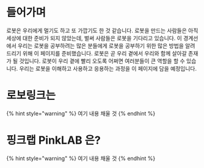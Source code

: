 # 들어가며

로봇은 우리에게 멀기도 하고 또 가깝기도 한 것 같습니다. 로봇을 만드는 사람들은 아직 세상에 대한 준비가 되지 않았는데, 벌써 사람들은 로봇을 기다리고 있습니다. 이 경계선에서 우리는 로봇을 공부하려는 많은 분들에게 로봇을 공부하기 위한 많은 방법을 알려드리기 위해 이 페이지를 준비했습니다.
로봇은 곧 우리 곁에서 우리와 함께 살아갈 존재가 될 것입니다. 로봇이 우리 곁에 빨리 오도록 어쩌면 여러분들이 큰 역할을 할 수 있습니다. 우리는 로봇을 이해하고 사용하고 응용하는 과정을 이 페이지에 담을 예정입니다.

# 로보링크는
{% hint style="warning" %}
여기 내용 채울 것
{% endhint %}

# 핑크랩 PinkLAB 은?
{% hint style="warning" %}
여기 내용 채울 것
{% endhint %}